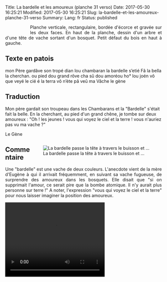 Title:  La bardelle et les amoureux (planche 31 verso)
Date: 2017-05-30 16:25:21
Modified: 2017-05-30 16:25:21
Slug: la-bardelle-et-les-amoureux-planche-31-verso
Summary: 
Lang: fr
Status: published


<figure class="image-block" style="float: left;">
  <img alt="" src="{static}/images/planche_31_verso.png">
  <figcaption style="max-width: 228px"></figcaption>
</figure>
<p style="text-align:justify;">Planche verticale, rectangulaire, bordée d'écorce et gravée sur les deux faces. En haut de la planche, dessin d'un arbre et d'une tête de vache sortant d'un bosquet. Petit défaut du bois en haut à gauche.</p>

## Texte en patois
mon Père gardâve son tropé dian lou chambaran la bardelle s’etié Fâ la bella la cherchan. ou  pied dou grand rôve cha sû dou amoréou  ho°  lou joén vô que veyé le cié é la terra vô n’ète pâ veû ma Vâche                     le gène

## Traduction
Mon père gardait son troupeau dans les Chambarans et la "Bardelle" s'était fait la belle. En la cherchant, au pied d'un grand chêne, je tombe sur deux amoureux : "Oh ! les jeunes ! vous qui voyez le ciel et la terre ! vous n'auriez pas vu ma vache ?"

Le Gène
<figure class="image-block" style="float: right;">
  <img alt="La bardelle passe la tête à travers le buisson et ..." src="{static}/images/planche_31_verso_dessin.png">
  <figcaption style="max-width: 380px">La bardelle passe la tête à travers le buisson et ...</figcaption>
</figure>


## Commentaire
<p style="text-align:justify;">Une "bardelle" est une vache de deux couleurs. L'anecdote vient de la mère d'Eugène à qui il arrivait fréquemment, en suivant sa vache fugueuse, de surprendre des amoureux dans les bosquets. Elle disait que "si on supprimait l'amour, ce serait pire que la bombe atomique. Il n'y aurait plus personne sur terre !"
A noter, l'expression "vous qui voyez le ciel et la terre" pour nous laisser imaginer la position des amoureux.</p>





<video width="320" height="240" controls>
  <source src="https://d1njpgd0ygatdn.cloudfront.net/video_31bis.mp4" type="video/mp4">
</video>
